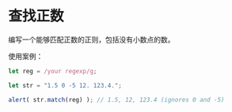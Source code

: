 # 查找正数

编写一个能够匹配正数的正则，包括没有小数点的数。

使用案例：
```js
let reg = /your regexp/g;

let str = "1.5 0 -5 12. 123.4.";

alert( str.match(reg) ); // 1.5, 12, 123.4 (ignores 0 and -5)
```
